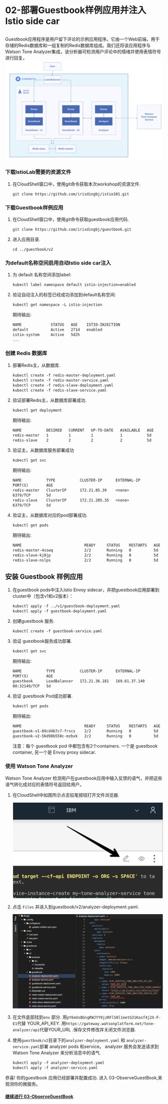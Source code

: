 # 02-部署Guestbook样例应用并注入Istio side car


## 
Guestbook应用程序是用户留下评论的示例应用程序。它由一个Web前端，用于存储的Redis数据库和一组复制的Redis数据库组成。我们还将该应用程序与Watson Tone Analyzer集成，该分析器可检测用户评论中的情绪并使用表情符号进行回复。
![](https://github.com/irisdingbj/IstioLab/blob/master/images/GuestBook.png)

### 下载IstioLab需要的资源文件
1. 在CloudShell窗口中，使用git命令获取本次workshop的资源文件.

    ```shell
    git clone https://github.com/irisdingbj/istio101.git
    ``` 

### 下载Guestbook样例应用

1. 在CloudShell窗口中，使用git命令获取guestbook应用代码.

    ```shell
    git clone https://github.com/irisdingbj/guestbook.git
    ```

2. 进入应用目录.

    ```shell
    cd ../guestbook/v2
    ```

### 为default名称空间启用自动Istio side car注入


1. 为 default 名称空间添加label:
    
    ``` shell
    kubectl label namespace default istio-injection=enabled
    ```
    
2. 验证自动注入的标签已经成功添加到default名称空间:
    
    ``` shell
    kubectl get namespace -L istio-injection
    ```
    
    期待输出:
    ``` shell
    NAME             STATUS   AGE    ISTIO-INJECTION
    default          Active   271d   enabled
    istio-system     Active   5d2h
    ...
    ```

### 创建 Redis 数据库


1. 部署Redis主，从数据库.

    ``` shell
    kubectl create -f redis-master-deployment.yaml
    kubectl create -f redis-master-service.yaml
    kubectl create -f redis-slave-deployment.yaml
    kubectl create -f redis-slave-service.yaml
    ```

2. 验证部署Redis主，从数据库部署成功.

    ```shell
    kubectl get deployment
    ```
    期待输出:
    ```shell
    NAME           DESIRED   CURRENT   UP-TO-DATE   AVAILABLE   AGE
    redis-master   1         1         1            1           5d
    redis-slave    2         2         2            2           5d
    ```

3. 验证主，从数据库服务部署成功

    ```shell
    kubectl get svc
    ```
    期待输出:
    ```shell
    NAME           TYPE           CLUSTER-IP      EXTERNAL-IP     PORT(S)        AGE
    redis-master   ClusterIP      172.21.85.39    <none>          6379/TCP       5d
    redis-slave    ClusterIP      172.21.205.35   <none>          6379/TCP       5d
    ```

4. 验证主，从数据库对应的pod部署成功.

    ```shell
    kubectl get pods
    ```
    期待输出:
    ```shell
    NAME                            READY     STATUS    RESTARTS   AGE
    redis-master-4sswq              2/2       Running   0          5d
    redis-slave-kj8jp               2/2       Running   0          5d
    redis-slave-nslps               2/2       Running   0          5d
    ```

## 安装 Guestbook 样例应用

1. 在guestbook pods中注入Istio Envoy sidecar，并把guestbook应用部署到cluster中（包含v1和v2版本）： 

    ```shell
    kubectl apply -f ../v1/guestbook-deployment.yaml
    kubectl apply -f guestbook-deployment.yaml
    ```


2. 创建guestbook 服务.

    ```shell
    kubectl create -f guestbook-service.yaml
    ```

3. 验证 guestbook服务成功部署.

    ```shell
    kubectl get svc
    ```
    期待输出:
    ```shell
    NAME           TYPE           CLUSTER-IP      EXTERNAL-IP     PORT(S)        AGE
    guestbook      LoadBalancer   172.21.36.181   169.61.37.140   80:32149/TCP   5d
    ```

4. 验证 guestbook Pod成功部署.

    ```shell
    kubectl get pods
    ```
    期待输出:
    ```shell
    NAME                            READY     STATUS    RESTARTS   AGE
    guestbook-v1-89cd4b7c7-frscs    2/2       Running   0          5d
    guestbook-v2-56d98b558c-mzbxk   2/2       Running   0          5d
    ```

    注意：每个 guestbook pod 中都包含有2个containers. 一个是 guestbook container, 另一个是 Envoy proxy sidecar.

### 使用 Watson Tone Analyzer
Watson Tone Analyzer 检测用户在guestbook应用中输入反馈的语气，并把这些语气转化成对应的表情符号返回给用户。

1. 在CloudShell中如图所示点击铅笔按钮打开文件浏览器.

    ![](https://github.com/irisdingbj/IstioLab/blob/master/images/Find-analyzer-deployment.png)

2. 点击 `Files` 并进入到guestbook/v2/analyzer-deployment.yaml.

    ![](https://github.com/irisdingbj/IstioLab/blob/master/images/edit-analyzer-deployment.png)

3. 在文件底部找到`env` 部分. 用`pY6eUsBGngRWJYY9jzRFlS8l1eetG31Kasf4j2X-F-E1`代替 YOUR_API_KEY. 用`https://gateway.watsonplatform.net/tone-analyzer/api`代替YOUR_URL .保存文件修改并关闭文件浏览器.


4. 使用`guestbook/v2`目录下的`analyzer-deployment.yaml` 和 `analyzer-service.yaml`部署 analyzer pods 和service。 analyzer 服务会发送请求到 Watson Tone Analyzer 来分析消息中的语气.

    ```shell
    kubectl apply -f analyzer-deployment.yaml
    kubectl apply -f analyzer-service.yaml
    ```

恭喜! 你的guestbook 应用已经部署并配置成功. 进入 03-ObserveGuestBook,来观测你的微服务。

#### [继续进行 03-ObserveGuestBook](../03-ObserveGuestBook/README.md)